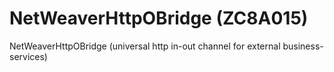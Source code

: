 # NetWeaverHttpOBridge (ZC8A015)
NetWeaverHttpOBridge (universal http in-out channel for external business-services)
